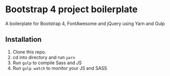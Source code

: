 # Bootstrap 4 project boilerplate

A boilerplate for Bootstrap 4, FontAwesome and jQuery using Yarn and Gulp


## Installation

1. Clone this repo.
2. cd into directory and run `yarn`
3. Run `gulp` to compile Sass and JS
4. Run `gulp watch` to monitor your JS and SASS
